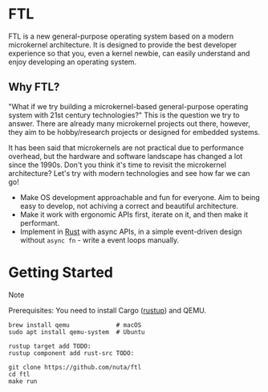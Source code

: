 # FTL

FTL is a new general-purpose operating system based on a modern microkernel architecture. It is designed to provide the best developer experience so that you, even a kernel newbie, can easily understand and enjoy developing an operating system.

## Why FTL?

"What if we try building a microkernel-based general-purpose operating system with 21st century technologies?" This is the question we try to answer. There are already many microkernel projects out there, however, they aim to be hobby/research projects or designed for embedded systems.

It has been said that microkernels are not practical due to performance overhead, but the hardware and software landscape has changed a lot since the 1990s. Don't you think it's time to revisit the microkernel architecture? Let's try with modern technologies and see how far we can go!

- Make OS development approachable and fun for everyone. Aim to being easy to develop, not achiving a correct and beautiful architecture.
- Make it work with ergonomic APIs first, iterate on it, and then make it performant.
- Implement in [Rust](https://www.rust-lang.org/) with async APIs, in a simple event-driven design without `async fn` - write a event loops manually.

# Getting Started

> [!NOTE]
> Prerequisites: You need to install Cargo ([rustup](https://rustup.rs/)) and QEMU.
>
> ```
> brew install qemu             # macOS
> sudo apt install qemu-system  # Ubuntu
>
> rustup target add TODO:
> rustup component add rust-src TODO:
> ```

```
git clone https://github.com/nuta/ftl
cd ftl
make run
```
